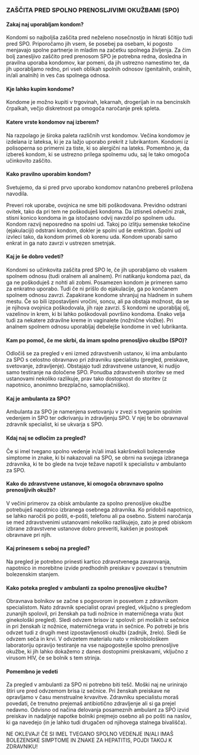 ### ZAŠČITA PRED SPOLNO PRENOSLJIVIMI OKUŽBAMI (SPO)

#### Zakaj naj uporabljam kondom?

Kondomi so najboljša zaščita pred neželeno nosečnostjo in hkrati ščitijo tudi pred SPO. Priporočamo jih vsem, še posebej pa osebam, ki pogosto menjavajo spolne partnerje in mladim na začetku spolnega življenja. Za čim bolj zanesljivo zaščito pred prenosom SPO je potrebna redna, dosledna in pravilna uporaba kondomov, kar pomeni, da jih ustrezno namestimo ter, da jih uporabljamo redno, pri vseh oblikah spolnih odnosov (genitalnih, oralnih, in/ali analnih) in ves čas spolnega odnosa.

#### Kje lahko kupim kondome?

Kondome je možno kupiti v trgovinah, lekarnah, drogerijah in na bencinskih črpalkah, večjo diskretnost pa omogoča naročanje prek spleta.

#### Katere vrste kondomov naj izberem?

Na razpolago je široka paleta različnih vrst kondomov. Večina kondomov je izdelana iz lateksa, ki je za lažjo uporabo prekrit z lubrikantom. Kondomi iz polisoperna so primerni za tiste, ki so alergični na lateks. Pomembno je, da izbereš kondom, ki se ustrezno prilega spolnemu udu, saj le tako omogoča učinkovito zaščito.

#### Kako pravilno uporabim kondom?

Svetujemo, da si pred prvo uporabo kondomov natančno prebereš priložena navodila.

Preveri rok uporabe, ovojnica ne sme biti poškodovana.
Previdno odstrani ovitek, tako da pri tem ne poškoduješ kondoma.
Da iztisneš odvečni zrak, stisni konico kondoma in ga istočasno odvij navzdol po spolnem udu. Kondom razvij neposredno na spolni ud.
Takoj po izlitju semenske tekočine (ejakulaciji) odstrani kondom, dokler je spolni ud še erektiran. Spolni ud izvleci tako, da kondom primeš ob korenu uda.
Kondom uporabi samo enkrat in ga nato zavrzi v ustrezen smetnjak.

#### Kaj je še dobro vedeti?

Kondomi so učinkovita zaščita pred SPO le, če jih uporabljamo ob vsakem spolnem odnosu (tudi oralnem ali analnem).
Pri natikanju kondoma pazi, da ga ne poškoduješ z nohti ali zobmi.
Posamezen kondom je primeren samo za enkratno uporabo. Tudi če ni prišlo do ejakulacije, ga po končanem spolnem odnosu zavrzi.
Zapakirane kondome shranjuj na hladnem in suhem mestu. Če so bili izpostavljeni vročini, soncu, ali pa obstaja možnost, da se je njihova ovojnica poškodovala, jih raje zavrzi.
S kondomi ne uporabljaj olj, vazelinov in krem, ki bi lahko poškodovali površino kondoma. Enako velja tudi za nekatere zdravilne kreme in vaginalete (nožnične vložke).
Pri analnem spolnem odnosu uporabljaj debelejše kondome in več lubrikanta.


#### Kam po pomoč, če me skrbi, da imam spolno prenosljivo okužbo (SPO)?

Odločiš se za pregled v eni izmed zdravstvenih ustanov, ki ima ambulanto za SPO s celostno obravnavo pri zdravniku specialistu (pregled, preiskave, svetovanje, zdravljenje). Obstajajo tudi zdravstvene ustanove, ki nudijo samo testiranje na določene SPO. Ponudba zdravstvenih storitev se med ustanovami nekoliko razlikuje, prav tako dostopnost do storitev (z napotnico, anonimno brezplačno, samoplačniško).

#### Kaj je ambulanta za SPO?

Ambulanta za SPO je namenjena svetovanju v zvezi s tveganim spolnim vedenjem in SPO ter odkrivanju in zdravljenju SPO. V njej te bo obravnaval zdravnik specialist, ki se ukvarja s SPO.

#### Kdaj naj se odločim za pregled?

Če si imel tvegano spolno vedenje in/ali imaš kakršnekoli bolezenske simptome in znake, ki bi nakazovali na SPO, se obrni na svojega izbranega zdravnika, ki te bo glede na tvoje težave napotil k specialistu v ambulanto za SPO.

#### Kako do zdravstvene ustanove, ki omogoča obravnavo spolno prenosljivih okužb?

V večini primerov za obisk ambulante za spolno prenosljive okužbe potrebuješ napotnico izbranega osebnega zdravnika. Ko pridobiš napotnico, se lahko naročiš po pošti, e-pošti, telefonu ali pa osebno. Sistemi naročanja se med zdravstvenimi ustanovami nekoliko razlikujejo, zato je pred obiskom izbrane zdravstvene ustanove dobro preveriti, kakšen je postopek obravnave pri njih.

#### Kaj prinesem s seboj na pregled?

Na pregled je potrebno prinesti kartico zdravstvenega zavarovanja, napotnico in morebitne izvide predhodnih preiskav v povezavi s trenutnim bolezenskim stanjem.

#### Kako poteka pregled v ambulanti za spolno prenosljive okužbe?

Obravnava bolnikov se začne s pogovorom in posvetom z zdravnikom specialistom. Nato zdravnik specialist opravi pregled, vključno s pregledom zunanjih spolovil, pri ženskah pa tudi nožnice in materničnega vratu (kot ginekološki pregled). Sledi odvzem brisov iz spolovil: pri moških iz sečnice in pri ženskah iz nožnice, materničnega vratu in sečnice. Po potrebi je bris odvzet tudi z drugih mest izpostavljenosti okužbi (zadnjik, žrelo). Sledi še odvzem seča in krvi. V odvzetem materialu nato v mikrobiološkem laboratoriju opravijo testiranje na vse najpogostejše spolno prenosljive okužbe, ki jih lahko dokažemo z danes dostopnimi preiskavami, vključno z virusom HIV, če se bolnik s tem strinja.

#### Pomembno je vedeti

Za pregled v ambulanti za SPO ni potrebno biti tešč. Moški naj ne urinirajo štiri ure pred odvzemom brisa iz sečnice. Pri ženskah preiskave ne opravljamo v času menstrualne krvavitve. Zdravniku specialistu moraš povedati, če trenutno prejemaš antibiotično zdravljenje ali si ga prejel nedavno. Odvisno od načina delovanja posameznih ambulant za SPO izvid preiskav in nadaljnje napotke bolniki prejmejo osebno ali po pošti na naslov, ki ga navedejo (in je lahko tudi drugačen od njihovega stalnega bivališča).

NE OKLEVAJ! ČE SI IMEL TVEGANO SPOLNO VEDENJE IN/ALI IMAŠ BOLEZENSKE SIMPTOME IN ZNAKE ZA HEPATITIS, POJDI TAKOJ K ZDRAVNIKU!

         





